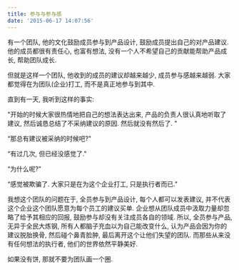 ```yaml
---
title: 参与与参与感
date: '2015-06-17 14:07:56'
---
```


有一个团队, 他的文化鼓励成员参与到产品设计, 鼓励成员提出自己的对产品建议. 他的成员都很有责任心, 也富有想法, 没有一个人不希望自己的贡献能帮助产品成长, 帮助团队成长.

但就是这样一个团队, 他收到的成员的建议却越来越少, 成员参与感越来越弱. 大家都觉得在为团队(企业)打工, 而不是真正地参与到其中.

直到有一天, 我听到这样的事实:

"开始的时候大家很热情地把自己的想法表达出来, 产品的负责人很认真地听取了建议, 然后诚恳总结了不采纳建议的原因. 然后就没有然后了. "

“那总有建议被采纳的时候吧?"

“有过几次, 但已经没感觉了."

“为什么呢?"

“感觉被欺骗了. 大家只是在为这个企业打工, 只是执行者而已."

我想这个团队的问题在于, 全员参与到产品设计, 每个人都可以发表建议, 并不代表这个企业这个团队愿意为每个员工的建议买单. 企业想从团队成员中汲取力量却忽略了给予其相应的回报, 鼓励参与却没有关注成员各自的领域. 所以, 全员参与产品, 无异于全民大炼钢, 所有人都脑子充血以为自己能改变什么, 认为产品会因为你的建议脱胎换骨, 然后碰个鼻青脸肿, 最后离开这个让他们失望的团队. 而那些从来没有任何想法的执行者, 他们的世界依然平静美好.

如果没有饼, 那就不要为团队画一个圈.